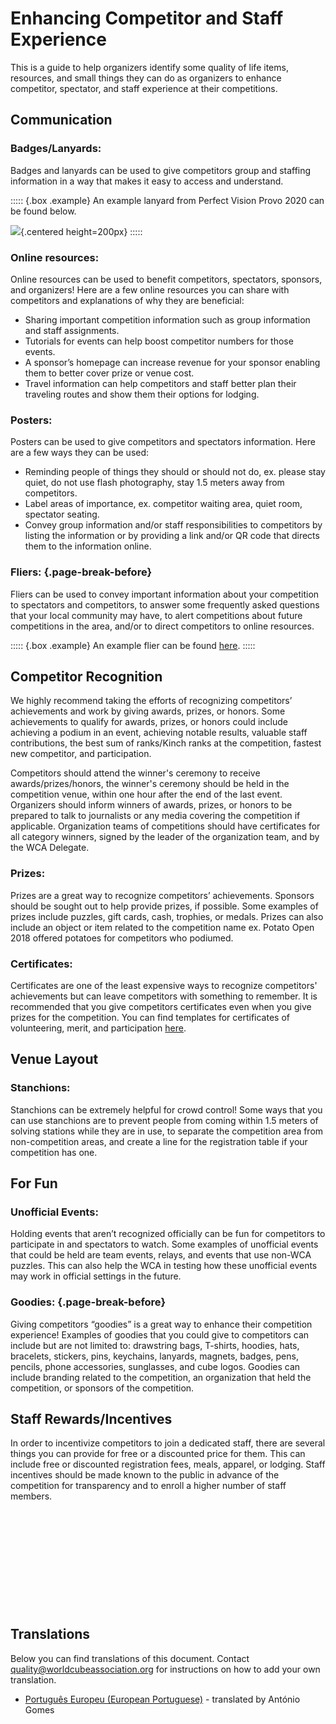 # Enhancing Competitor and Staff Experience

This is a guide to help organizers identify some quality of life items, resources, and small things they can do as organizers to enhance competitor, spectator, and staff experience at their competitions.

## Communication

### Badges/Lanyards:

Badges and lanyards can be used to give competitors group and staffing information in a way that makes it easy to access and understand.

::::: {.box .example}
An example lanyard from Perfect Vision Provo 2020 can be found below.

![](images/lanyard.png){.centered height=200px}
:::::

### Online resources:

Online resources can be used to benefit competitors, spectators, sponsors, and organizers! Here are a few online resources you can share with competitors and explanations of why they are beneficial:

- Sharing important competition information such as group information and staff assignments.
- Tutorials for events can help boost competitor numbers for those events.
- A sponsor’s homepage can increase revenue for your sponsor enabling them to better cover prize or venue cost.
- Travel information can help competitors and staff better plan their traveling routes and show them their options for lodging.

### Posters:

Posters can be used to give competitors and spectators information. Here are a few ways they can be used:

- Reminding people of things they should or should not do, ex. please stay quiet, do not use flash photography, stay 1.5 meters away from competitors.
- Label areas of importance, ex. competitor waiting area, quiet room, spectator seating.
- Convey group information and/or staff responsibilities to competitors by listing the information or by providing a link and/or QR code that directs them to the information online.

### Fliers: {.page-break-before}

Fliers can be used to convey important information about your competition to spectators and competitors, to answer some frequently asked questions that your local community may have, to alert competitions about future competitions in the area, and/or to direct competitors to online resources.

::::: {.box .example}
An example flier can be found [here](https://docs.google.com/document/d/1cjlvbTQ-e8_TzviEfQ_OUggNtEh-1R7GhKWMU-7IW28/edit?usp=sharing).
:::::

## Competitor Recognition

We highly recommend taking the efforts of recognizing competitors’ achievements and work by giving awards, prizes, or honors. Some achievements to qualify for awards, prizes, or honors could include achieving a podium in an event, achieving notable results, valuable staff contributions, the best sum of ranks/Kinch ranks at the competition, fastest new competitor, and participation.

Competitors should attend the winner's ceremony to receive awards/prizes/honors, the winner's ceremony should be held in the competition venue, within one hour after the end of the last event. Organizers should inform winners of awards, prizes, or honors to be prepared to talk to journalists or any media covering the competition if applicable. Organization teams of competitions should have certificates for all category winners, signed by the leader of the organization team, and by the WCA Delegate.

### Prizes:

Prizes are a great way to recognize competitors’ achievements. Sponsors should be sought out to help provide prizes, if possible. Some examples of prizes include puzzles, gift cards, cash, trophies, or medals. Prizes can also include an object or item related to the competition name ex. Potato Open 2018 offered potatoes for competitors who podiumed.

### Certificates:

Certificates are one of the least expensive ways to recognize competitors' achievements but can leave competitors with something to remember. It is recommended that you give competitors certificates even when you give prizes for the competition. You can find templates for certificates of volunteering, merit, and participation [here](https://drive.google.com/drive/folders/1jrMWgOgNscPDqoxzgnEQ1bnV9D4FDzLj).

## Venue Layout

### Stanchions:

Stanchions can be extremely helpful for crowd control! Some ways that you can use stanchions are to prevent people from coming within 1.5 meters of solving stations while they are in use, to separate the competition area from non-competition areas, and create a line for the registration table if your competition has one.

## For Fun

### Unofficial Events:

Holding events that aren’t recognized officially can be fun for competitors to participate in and spectators to watch. Some examples of unofficial events that could be held are team events, relays, and events that use non-WCA puzzles. This can also help the WCA in testing how these unofficial events may work in official settings in the future.

### Goodies: {.page-break-before}

Giving competitors “goodies” is a great way to enhance their competition experience! Examples of goodies that you could give to competitors can include but are not limited to: drawstring bags, T-shirts, hoodies, hats, bracelets, stickers, pins, keychains, lanyards, magnets, badges, pens, pencils, phone accessories, sunglasses, and cube logos. Goodies can include branding related to the competition, an organization that held the competition, or sponsors of the competition.

## Staff Rewards/Incentives

In order to incentivize competitors to join a dedicated staff, there are several things you can provide for free or a discounted price for them. This can include free or discounted registration fees, meals, apparel, or lodging. Staff incentives should be made known to the public in advance of the competition for transparency and to enroll a higher number of staff members.

<div style="margin-top: 200px"></div>

## Translations

Below you can find translations of this document. Contact quality@worldcubeassociation.org for instructions on how to add your own translation.

- [Português Europeu (European Portuguese)](wcadoc{edudoc/organizer-guidelines/pt/enhancing-experience.pdf}) - translated by António Gomes
